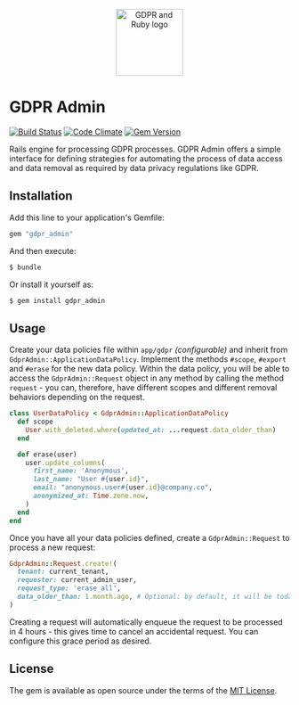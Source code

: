 <p align="center">
  <a href="http://github.com/Colex/gdpr_admin" target="blank"><img src="https://i.ibb.co/mJwpsFY/logo.png" width="120" alt="GDPR and Ruby logo" /></a>

  # GDPR Admin

  [![Build Status](https://github.com/Colex/gdpr_admin/actions/workflows/build.yml/badge.svg)](https://github.com/Colex/gdpr_admin/actions/workflows/build.yml)
  [![Code Climate](https://codeclimate.com/github/Colex/gdpr_admin.svg)](https://codeclimate.com/github/Colex/gdpr_admin)
  [![Gem Version](https://badge.fury.io/rb/gdpr_admin.svg)](http://badge.fury.io/rb/gdpr_admin)

  Rails engine for processing GDPR processes. GDPR Admin offers a simple interface for defining strategies for automating the process of data access and data removal as required by data privacy regulations like GDPR.
</p>

## Installation
Add this line to your application's Gemfile:

```ruby
gem "gdpr_admin"
```

And then execute:
```bash
$ bundle
```

Or install it yourself as:
```bash
$ gem install gdpr_admin
```

## Usage

Create your data policies file within `app/gdpr` _(configurable)_ and inherit from `GdprAdmin::ApplicationDataPolicy`.
Implement the methods `#scope`, `#export` and `#erase` for the new data policy. Within the data policy, you will be
able to access the `GdprAdmin::Request` object in any method by calling the method `request` - you can, therefore, have
different scopes and different removal behaviors depending on the request.

```ruby
class UserDataPolicy < GdprAdmin::ApplicationDataPolicy
  def scope
    User.with_deleted.where(updated_at: ...request.data_older_than)
  end

  def erase(user)
    user.update_columns(
      first_name: 'Anonymous',
      last_name: "User #{user.id}",
      email: "anonymous.user#{user.id}@company.co",
      anonymized_at: Time.zone.now,
    )
  end
end
```

Once you have all your data policies defined, create a `GdprAdmin::Request` to process a new request:

```ruby
GdprAdmin::Request.create!(
  tenant: current_tenant,
  requester: current_admin_user,
  request_type: 'erase_all',
  data_older_than: 1.month.ago, # Optional: by default, it will be todays date
)
```

Creating a request will automatically enqueue the request to be processed in 4 hours - this gives time to cancel an accidental request. You can configure this grace period as desired.


## License
The gem is available as open source under the terms of the [MIT License](https://opensource.org/licenses/MIT).
